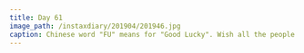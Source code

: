 ```yaml
---
title: Day 61
image_path: /instaxdiary/201904/201946.jpg
caption: Chinese word "FU" means for "Good Lucky". Wish all the people that suffered #coronavirus  will healthy and safe.
---
```


